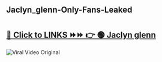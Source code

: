 
 ## Jaclyn_glenn-Only-Fans-Leaked

# <h2><a href="https://clipsfans.com/Jaclyn_glenn&ref=git">🔗 Click to LINKS ⏩⏩ 👉 🟢 Jaclyn glenn </a></h2>

<a href="https://clipsfans.com/Jaclyn_glenn&ref=git" rel="nofollow" data-target="animated-image.originalLink"><img src="https://i.ibb.co.com/xMMVF88/686577567.gif" alt="Viral Video Original" style="max-width: 100%; display: inline-block;" data-target="animated-image.originalImage"></a>
